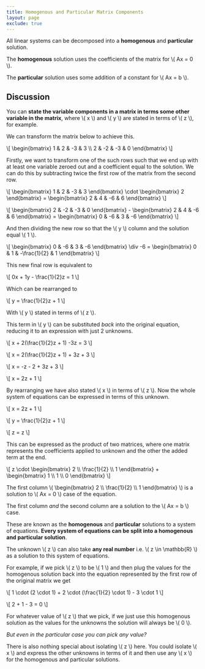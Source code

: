 ```yaml
---
title: Homogenous and Particular Matrix Components
layout: page
exclude: true
---
```


<script type="text/javascript" src="https://cdnjs.cloudflare.com/ajax/libs/mathjax/2.7.0/MathJax.js?config=TeX-AMS_CHTML"></script>

All linear systems can be decomposed into a **homogenous** and **particular** solution.

The **homogenous** solution uses the coefficients of the matrix for \\( Ax = 0 \\).

The **particular** solution uses some addition of a constant for \\( Ax = b \\).

## Discussion

You can **state the variable components in a matrix in terms some other variable in the matrix**, where \\( x \\) and \\( y \\) are stated in terms of \\( z \\), for example.

We can transform the matrix below to achieve this.

\\[ \begin{bmatrix} 1 & 2 & -3 & 3 \\\ 2 & -2 & -3 & 0 \end{bmatrix} \\]

Firstly, we want to transform one of the such rows such that we end up with at least one variable zeroed out and a coefficient equal to the solution. We can do this by subtracting twice the first row of the matrix from the second row.

\\[ \begin{bmatrix} 1 & 2 & -3 & 3 \end{bmatrix} \cdot \begin{bmatrix} 2 \end{bmatrix} = \begin{bmatrix} 2 & 4 & -6 & 6 \end{bmatrix} \\]

\\[ \begin{bmatrix} 2 & -2 & -3 & 0 \end{bmatrix} - \begin{bmatrix} 2 & 4 & -6 & 6 \end{bmatrix} =  \begin{bmatrix} 0 & -6 & 3 & -6 \end{bmatrix} \\]

And then dividing the new row so that the \\( y \\) column and the solution equal \\( 1 \\).

\\[ \begin{bmatrix} 0 & -6 & 3 & -6 \end{bmatrix} \div -6 = \begin{bmatrix} 0 & 1 & -\frac{1}{2} & 1 \end{bmatrix} \\]

This new final row is equivalent to

\\[ 0x + 1y - \frac{1}{2}z = 1 \\]

Which can be rearranged to

\\[ y = \frac{1}{2}z + 1 \\]

With \\( y \\) stated in terms of \\( z \\).

This term in \\( y \\) can be substituted *back* into the original equation, reducing it to an expression with just 2 unknowns.

\\[ x + 2(\frac{1}{2}z + 1) -3z = 3 \\]

\\[ x = 2(\frac{1}{2}z + 1) + 3z + 3 \\]

\\[ x = -z - 2 + 3z + 3 \\]

\\[ x = 2z + 1 \\]

By rearranging we have also stated \\( x \\) in terms of \\( z \\). Now the whole system of equations can be expressed in terms of this unknown.

\\[ x = 2z + 1 \\]

\\[ y = \frac{1}{2}z + 1 \\]

\\[ z = z \\]

This can be expressed as the product of two matrices, where one matrix represents the coefficients applied to unknown and the other the added term at the end.

\\[ z \cdot \begin{bmatrix} 2 \\\ \frac{1}{2} \\\ 1 \end{bmatrix} + \begin{bmatrix} 1 \\\ 1 \\\ 0 \end{bmatrix} \\]

The first column \\( \begin{bmatrix} 2 \\\ \frac{1}{2} \\\ 1 \end{bmatrix} \\) is a solution to \\( Ax = 0 \\) case of the equation.

The first column *and* the second column are a solution to the \\( Ax = b \\) case.

These are known as the **homogenous** and **particular** solutions to a system of equations. **Every system of equations can be split into a homogenous and particular solution**.

The unknown \\( z \\) can also take **any real number** i.e. \\( z \in \mathbb{R} \\) as a solution to this system of equations.

For example, if we pick \\( z \\) to be \\( 1 \\) and then plug the values for the homogenous solution back into the equation represented by the first row of the original matrix we get

\\[ 1 \cdot (2 \cdot 1) + 2 \cdot (\frac{1}{2} \cdot 1) - 3 \cdot 1 \\]

\\[ 2 + 1 - 3 = 0 \\]

For whatever value of \\( z \\) that we pick, if we just use this homogenous solution as the values for the unknowns the solution will always be \\( 0 \\). 

*But even in the particular case you can pick any value?*

There is also nothing special about isolating \\( z \\) here. You could isolate \\( x \\) and express the other unknowns in terms of it and then use any \\( x \\) for the homogenous and particular solutions.
